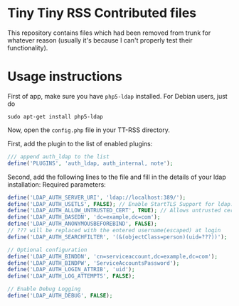 Tiny Tiny RSS Contributed files
===============================

This repository contains files which had been removed from trunk for
whatever reason (usually it's because I can't properly test their functionality).


Usage instructions
=================

First of app, make sure you have `php5-ldap` installed.
For Debian users, just do

`sudo apt-get install php5-ldap`


Now, open the `config.php` file in your TT-RSS directory.

First, add the plugin to the list of enabled plugins:

```php
/// append auth_ldap to the list
define('PLUGINS', 'auth_ldap, auth_internal, note');
```

Second, add the following lines to the file and fill in the details of your ldap installation:
Required parameters:
```php
define('LDAP_AUTH_SERVER_URI', 'ldap://localhost:389/');
define('LDAP_AUTH_USETLS', FALSE); // Enable StartTLS Support for ldap://
define('LDAP_AUTH_ALLOW_UNTRUSTED_CERT', TRUE); // Allows untrusted certificate
define('LDAP_AUTH_BASEDN', 'dc=example,dc=com');
define('LDAP_AUTH_ANONYMOUSBEFOREBIND', FALSE);
// ??? will be replaced with the entered username(escaped) at login
define('LDAP_AUTH_SEARCHFILTER', '(&(objectClass=person)(uid=???))');

// Optional configuration
define('LDAP_AUTH_BINDDN', 'cn=serviceaccount,dc=example,dc=com');
define('LDAP_AUTH_BINDPW', 'ServiceAccountsPassword');
define('LDAP_AUTH_LOGIN_ATTRIB', 'uid');
define('LDAP_AUTH_LOG_ATTEMPTS', FALSE);

// Enable Debug Logging
define('LDAP_AUTH_DEBUG', FALSE);
```
